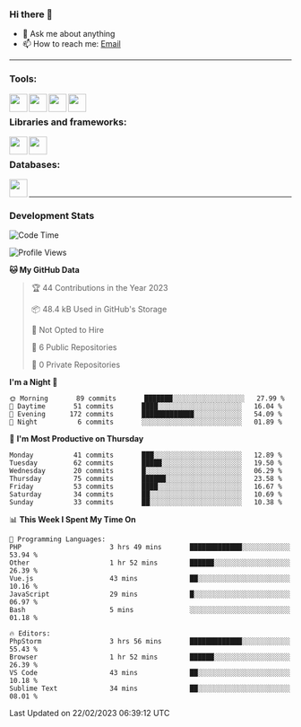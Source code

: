### Hi there 👋

- 💬 Ask me about anything
- 📫 How to reach me: [Email]

---

### Tools:
<img align='left' height="32" width="32" src="https://cdn.jsdelivr.net/npm/simple-icons@4.8.0/icons/phpstorm.svg" />
<img align='left' height="32" width="32" src="https://cdn.jsdelivr.net/npm/simple-icons@4.8.0/icons/sublimetext.svg" />
<img align='left' height="32" width="32" src="https://cdn.jsdelivr.net/npm/simple-icons@4.8.0/icons/laragon.svg" />
<img align='left' height="32" width="32" src="https://cdn.jsdelivr.net/npm/simple-icons@4.8.0/icons/xampp.svg" />
<br>

### Libraries and frameworks:
<img align='left' height="32" width="32" src="https://cdn.jsdelivr.net/npm/simple-icons@4.8.0/icons/laravel.svg" />
<img align='left' height="32" width="32" src="https://cdn.jsdelivr.net/npm/simple-icons@4.8.0/icons/jquery.svg" />
<br>

### Databases:
<img align='left' height="32" width="32" src="https://cdn.jsdelivr.net/npm/simple-icons@4.8.0/icons/mysql.svg" />
<br>

---
### Development Stats
<!--START_SECTION:waka-->
![Code Time](http://img.shields.io/badge/Code%20Time-968%20hrs%2043%20mins-blue)

![Profile Views](http://img.shields.io/badge/Profile%20Views-2-blue)

**🐱 My GitHub Data** 

> 🏆 44 Contributions in the Year 2023
 > 
> 📦 48.4 kB Used in GitHub's Storage 
 > 
> 🚫 Not Opted to Hire
 > 
> 📜 6 Public Repositories 
 > 
> 🔑 0 Private Repositories  
 > 
**I'm a Night 🦉** 

```text
🌞 Morning       89 commits       ███████░░░░░░░░░░░░░░░░░░   27.99 % 
🌆 Daytime       51 commits       ████░░░░░░░░░░░░░░░░░░░░░   16.04 % 
🌃 Evening      172 commits       █████████████░░░░░░░░░░░░   54.09 % 
🌙 Night          6 commits       ░░░░░░░░░░░░░░░░░░░░░░░░░   01.89 % 

```
📅 **I'm Most Productive on Thursday** 

```text
Monday          41 commits       ███░░░░░░░░░░░░░░░░░░░░░░   12.89 % 
Tuesday         62 commits       █████░░░░░░░░░░░░░░░░░░░░   19.50 % 
Wednesday       20 commits       █░░░░░░░░░░░░░░░░░░░░░░░░   06.29 % 
Thursday        75 commits       ██████░░░░░░░░░░░░░░░░░░░   23.58 % 
Friday          53 commits       ████░░░░░░░░░░░░░░░░░░░░░   16.67 % 
Saturday        34 commits       ██░░░░░░░░░░░░░░░░░░░░░░░   10.69 % 
Sunday          33 commits       ██░░░░░░░░░░░░░░░░░░░░░░░   10.38 % 

```


📊 **This Week I Spent My Time On** 

```text
💬 Programming Languages: 
PHP                      3 hrs 49 mins       █████████████░░░░░░░░░░░░   53.94 % 
Other                    1 hr 52 mins        ██████░░░░░░░░░░░░░░░░░░░   26.39 % 
Vue.js                   43 mins             ██░░░░░░░░░░░░░░░░░░░░░░░   10.16 % 
JavaScript               29 mins             █░░░░░░░░░░░░░░░░░░░░░░░░   06.97 % 
Bash                     5 mins              ░░░░░░░░░░░░░░░░░░░░░░░░░   01.18 % 

🔥 Editors: 
PhpStorm                 3 hrs 56 mins       █████████████░░░░░░░░░░░░   55.43 % 
Browser                  1 hr 52 mins        ██████░░░░░░░░░░░░░░░░░░░   26.39 % 
VS Code                  43 mins             ██░░░░░░░░░░░░░░░░░░░░░░░   10.18 % 
Sublime Text             34 mins             ██░░░░░░░░░░░░░░░░░░░░░░░   08.01 % 

```


 Last Updated on 22/02/2023 06:39:12 UTC
<!--END_SECTION:waka-->

[huyviet]: https://huyviet.vn/
[EMAIl]: https://mail.google.com/mail/u/0/?fs=1&tf=cm&source=mailto&to=huynguyenviet0110@gmail.com

